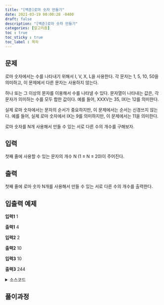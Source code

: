 ```yaml
---
title: "[백준]로마 숫자 만들기"
date: 2021-03-19 00:00:28 -0400
draft: false
description: "[백준]로마 숫자 만들기"
categories: [알고리즘]
toc : true
toc_sticky : true
toc_label : 목차
---
```


## 문제

로마 숫자에서는 수를 나타내기 위해서 I, V, X, L을 사용한다. 각 문자는 1, 5, 10, 50을 의미하고, 이 문제에서 다른 문자는 사용하지 않는다.

하나 또는 그 이상의 문자를 이용해서 수를 나타낼 수 있다. 문자열이 나타내는 값은, 각 문자가 의미하는 수를 모두 합한 값이다. 예를 들어, XXXV는 35, IXI는 12를 의미한다.

실제 로마 숫자에서는 문자의 순서가 중요하지만, 이 문제에서는 순서는 신경쓰지 않는다. 예를 들어, 실제 로마 숫자에서 IX는 9를 의미하지만, 이 문제에서는 11을 의미한다.

로마 숫자를 N개 사용해서 만들 수 있는 서로 다른 수의 개수를 구해보자.

## 입력

첫째 줄에 사용할 수 있는 문자의 개수 N (1 ≤ N ≤ 20)이 주어진다.

## 출력

첫째 줄에 로마 숫자 N개를 사용해서 만들 수 있는 서로 다른 수의 개수를 출력한다.

## 입출력 예제

**입력1**
1

**출력1**
4

**입력2**
2

**출력2**
10


**입력3**
10

**출력3**
244


<details>
<summary>소스코드</summary>
<div markdown="1">

```java

import java.util.HashSet;
import java.util.Scanner;

public class Main {
	public static HashSet<Integer> set = new HashSet<Integer>();
	public static int N=0;
	public static void main(String args[]) 
	{
		Scanner scan = new Scanner(System.in);
		N = scan.nextInt();
		int arr[]= {1,5,10,50};
		getans(0,arr,0,0);
		
		System.out.println(set.size());
	}
	
	public static void getans(int depth, int[]arr,int index,int val) {
		if(depth==N) {;
			set.add(val);
			return;
		}
		for(int i=index;i<arr.length;i++) {
			getans(depth+1,arr,i,val+arr[i]);
		}
	}
}


```
</div>
</details>

## 풀이과정
